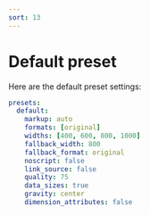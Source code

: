 ```yaml
---
sort: 13
---
```


# Default preset

Here are the default preset settings:

```yml
presets:
  default:
    markup: auto
    formats: [original]
    widths: [400, 600, 800, 1000]
    fallback_width: 800
    fallback_format: original
    noscript: false
    link_source: false
    quality: 75
    data_sizes: true
    gravity: center
    dimension_attributes: false
```
